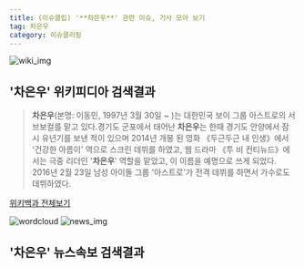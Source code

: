 ```yaml
---
title: (이슈클립) '**차은우**' 관련 이슈, 기사 모아 보기
tag: 차은우
category: 이슈클리핑
---
```

![wiki_img](https://user-images.githubusercontent.com/42597476/44503234-41136a80-a6d0-11e8-9071-6fc6418eafe4.png)
## **'**차은우**'** 위키피디아 검색결과
>**차은우**(본명: 이동민, 1997년 3월 30일 ~ )는 대한민국 보이 그룹 아스트로의 서브보컬를 맡고 있다.경기도 군포에서 태어난 **차은우**는 한때 경기도 안양에서 잠시 유년기를 보낸 적이 있으며 2014년 개봉 된 영화 《두근두근 내 인생》에서 '건강한 아름이' 역으로 스크린 데뷔를 하였고, 웹 드라마 《투 비 컨티뉴드》에서는 극중 리더인 '**차은우**' 역할을 맡았고, 이 이름을 예명으로 쓰게 되었다. 2016년 2월 23일 남성 아이돌 그룹 '아스트로'가 전격 데뷔를 하면서 가수로도 데뷔하였다.

<a href="https://ko.wikipedia.org/wiki/차은우" target="_blank">위키백과 전체보기</a>

![wordcloud](https://s3.ap-northeast-2.amazonaws.com/lyrics101-wordcloud/2018-09-15-1536997866.png)
![news_img](https://user-images.githubusercontent.com/42597476/44507050-1206f400-a6e4-11e8-8d98-7ffbfebb353f.png)
## **'**차은우**'** 뉴스속보 검색결과

